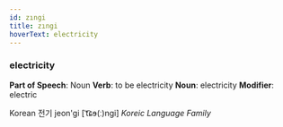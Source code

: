 ```yaml
---
id: zıngi
title: zıngi
hoverText: electricity
---
```


### electricity

**Part of Speech**: Noun
**Verb**: to be electricity
**Noun**: electricity
**Modifier**: electric

Korean 전기 jeon'gi [ˈt͡ɕɘ(ː)nɡi]
*Koreic Language Family*
